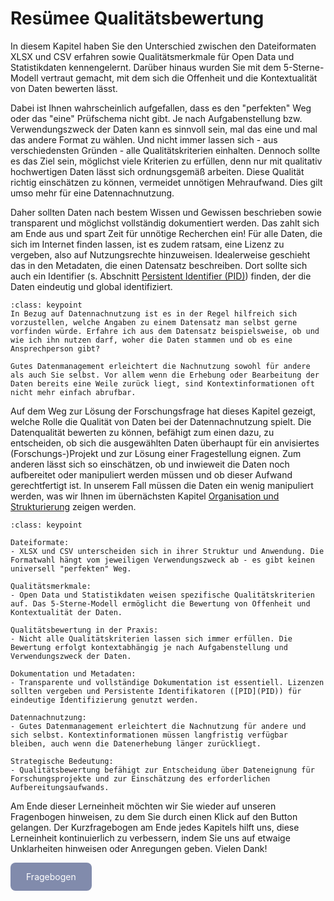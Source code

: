 # Resümee Qualitätsbewertung


In diesem Kapitel haben Sie den Unterschied zwischen den Dateiformaten XLSX und CSV erfahren sowie Qualitätsmerkmale für Open Data und Statistikdaten kennengelernt. Darüber hinaus wurden Sie mit dem 5-Sterne-Modell vertraut gemacht, mit dem sich die Offenheit und die Kontextualität von Daten bewerten lässt.

Dabei ist Ihnen wahrscheinlich aufgefallen, dass es den "perfekten" Weg oder das "eine" Prüfschema nicht gibt. Je nach Aufgabenstellung bzw. Verwendungszweck der Daten kann es sinnvoll sein, mal das eine und mal das andere Format zu wählen. Und nicht immer lassen sich - aus verschiedensten Gründen - alle Qualitätskriterien einhalten. Dennoch sollte es das Ziel sein, möglichst viele Kriterien zu erfüllen, denn nur mit qualitativ hochwertigen Daten lässt sich ordnungsgemäß arbeiten. Diese Qualität richtig einschätzen zu können, vermeidet unnötigen Mehraufwand. Dies gilt umso mehr für eine Datennachnutzung.

Daher sollten Daten nach bestem Wissen und Gewissen beschrieben sowie transparent und möglichst vollständig dokumentiert werden. Das zahlt sich am Ende aus und spart Zeit für unnötige Recherchen ein! Für alle Daten, die sich im Internet finden lassen, ist es zudem ratsam, eine Lizenz zu vergeben, also auf Nutzungsrechte hinzuweisen. Idealerweise geschieht das in den Metadaten, die einen Datensatz beschreiben. Dort sollte sich auch ein Identifier (s. Abschnitt [Persistent Identifier (PID)](PID)) finden, der die Daten eindeutig und global identifiziert.


`````{admonition} Tipp
:class: keypoint
In Bezug auf Datennachnutzung ist es in der Regel hilfreich sich vorzustellen, welche Angaben zu einem Datensatz man selbst gerne vorfinden würde. Erfahre ich aus dem Datensatz beispielsweise, ob und wie ich ihn nutzen darf, woher die Daten stammen und ob es eine Ansprechperson gibt?

Gutes Datenmanagement erleichtert die Nachnutzung sowohl für andere als auch Sie selbst. Vor allem wenn die Erhebung oder Bearbeitung der Daten bereits eine Weile zurück liegt, sind Kontextinformationen oft nicht mehr einfach abrufbar. 
`````

Auf dem Weg zur Lösung der Forschungsfrage hat dieses Kapitel gezeigt, welche Rolle die Qualität von Daten bei der Datennachnutzung spielt. 
Die Datenqualität bewerten zu können, befähigt zum einen dazu, zu entscheiden, ob sich die ausgewählten Daten überhaupt für ein anvisiertes (Forschungs-)Projekt und zur Lösung einer Fragestellung eignen. Zum anderen lässt sich so einschätzen, ob und inwieweit die Daten noch aufbereitet oder manipuliert werden müssen und ob dieser Aufwand gerechtfertigt ist. In unserem Fall müssen die Daten ein wenig manipuliert werden, was wir Ihnen im übernächsten Kapitel [Organisation und Strukturierung](Datenmanipulation) zeigen werden.  

```{admonition} Keypoints
:class: keypoint

Dateiformate:
- XLSX und CSV unterscheiden sich in ihrer Struktur und Anwendung. Die Formatwahl hängt vom jeweiligen Verwendungszweck ab - es gibt keinen universell "perfekten" Weg.

Qualitätsmerkmale:
- Open Data und Statistikdaten weisen spezifische Qualitätskriterien auf. Das 5-Sterne-Modell ermöglicht die Bewertung von Offenheit und Kontextualität der Daten.

Qualitätsbewertung in der Praxis:
- Nicht alle Qualitätskriterien lassen sich immer erfüllen. Die Bewertung erfolgt kontextabhängig je nach Aufgabenstellung und Verwendungszweck der Daten.

Dokumentation und Metadaten:
- Transparente und vollständige Dokumentation ist essentiell. Lizenzen sollten vergeben und Persistente Identifikatoren ([PID](PID)) für eindeutige Identifizierung genutzt werden.

Datennachnutzung:
- Gutes Datenmanagement erleichtert die Nachnutzung für andere und sich selbst. Kontextinformationen müssen langfristig verfügbar bleiben, auch wenn die Datenerhebung länger zurückliegt.

Strategische Bedeutung:
- Qualitätsbewertung befähigt zur Entscheidung über Dateneignung für Forschungsprojekte und zur Einschätzung des erforderlichen Aufbereitungsaufwands.
```

Am Ende dieser Lerneinheit möchten wir Sie wieder auf unseren Fragenbogen hinweisen, zu dem Sie durch einen Klick auf den Button gelangen.
Der Kurzfragebogen am Ende jedes Kapitels hilft uns, diese Lerneinheit kontinuierlich zu verbessern, indem Sie uns auf etwaige Unklarheiten hinweisen oder Anregungen geben. Vielen Dank!  

<a href="https://gesellschaftfuerinformatik.limesurvey.net/745598?newtest=Y&lang=de&Git=0002" target="_blank"
   style="display: inline-block;
          background-color: #818bac;
          padding: 14px 25px;
          text-align: center;
          color: white;
          border-radius: 8px;
          text-decoration: none;">
  Fragebogen
</a>
